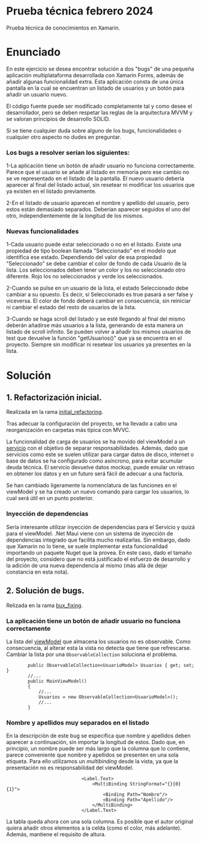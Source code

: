 # Prueba técnica febrero 2024
Prueba técnica de conocimientos en Xamarin.

# Enunciado


 En este ejercicio se desea encontrar solución a dos "bugs" de una pequeña aplicación multiplataforma desarrollada con Xamarin Forms, además de añadir algunas funcionalidad extra.
 Esta aplicación consta de una única pantalla en la cual se encuentran un listado de usuarios y un botón para añadir un usuario nuevo.

 El código fuente puede ser modificado completamente tal y como desee el desarrollador, pero se deben respetar las reglas de la arquitectura MVVM y se valoran principios de desarrollo SOLID.

 Si se tiene cualquier duda sobre alguno de los bugs, funcionalidades o cualquier otro aspecto no dudes en preguntar.

 ### Los bugs a resolver serían los siguientes:

 1-La aplicación tiene un botón de añadir usuario no funciona correctamente. Parece que el usuario se añade al listado en memoria pero ese cambio no se ve representado en el listado de la pantalla. El nuevo 
 usuario debería aparecer al final del listado actual, sin resetear ni modificar los usuarios que ya existen en el listado previamente.

 2-En el listado de usuario aparecen el nombre y apellido del usuario, pero estos están demasiado separados. Deberían aparecer seguidos el uno del otro, independientemente de la longitud de los mismos.

### Nuevas funcionalidades

 1-Cada usuario puede estar seleccionado o no en el listado. Existe una propiedad de tipo boolean llamada "Seleccionado" en el modelo que identifica ese estado. Dependiendo del valor de esa propiedad "Seleccionado" se debe cambiar el color de fondo de cada Usuario de la lista. Los seleccionados deben tener un color y los no seleccionado otro diferente. Rojo los no seleccionados y verde los seleccionados.

 2-Cuando se pulse en un usuario de la lista, el estado Seleccionado debe cambiar a su opuesto. Es decir, si Seleccionado es true pasará a ser false y viceversa. El color de fondo deberá cambiar en consecuencia, sin reiniciar ni cambiar el estado del resto de usuarios de la lista.

 3-Cuando se haga scroll del listado y se esté llegando al final del mismo deberán añadirse más usuarios a la lista, generando de esta manera un listado de scroll infinito. Se pueden volver a añadir los mismos usuarios de test que devuelve la función "getUsuarios()" que ya se encuentra en el proyecto. Siempre sin modificar ni resetear los usuarios ya presentes en la lista.

# Solución
## 1. Refactorización inicial.
Realizada en la rama [initial_refactoring](https://github.com/salvadorjesus/Prueba-tecnica-febrero-2024/tree/initial_refactoring).

Tras adecuar la configuración del proyecto, se ha llevado a cabo una reorganización en carpetas más típica con MVVC.

La funcionalidad de carga de usuarios se ha movido del viewModel a un [servicio](https://github.com/salvadorjesus/Prueba-tecnica-febrero-2024/blob/dev/TestAptitudes/TestAptitudes/Services/UsuarioService.cs) con el objetivo de separar responsabilidades. Además, dado que servicios como este se suelen utilizar para cargar datos de disco, internet o base de datos se ha configurado como asíncrono, para evitar acumular deuda técnica. El servicio devuelve datos mockup, puede emular un retraso en obtener los datos y en un futuro será fácil de adecuar a una factoría.

Se han cambiado ligeramente la nomenclatura de las funciones en el viewModel y se ha creado un nuevo comando para cargar los usuarios, lo cual será útil en un punto posterior.

### Inyección de dependencias
Sería interesante utilizar inyección de dependencias para el Servicio y quizá para el viewModel. .Net Maui viene con un sistema de inyección de dependencias integrado que facilita mucho realizarlas. Sin embargo, dado que Xamarin no lo tiene, se suele implementar esta funcionalidad importando un paquete Nuget que la provea. En este caso, dado el tamaño del proyecto, considero que no está justificado el esfuerzo de desarrollo y la adición de una nueva dependencia al mismo (más allá de dejar constancia en esta nota).


## 2. Solución de bugs.
Relizada en la rama [bux_fixing](https://github.com/salvadorjesus/Prueba-tecnica-febrero-2024/tree/dev).
### La aplicación tiene un botón de añadir usuario no funciona correctamente
La lista del [viewModel](https://github.com/salvadorjesus/Prueba-tecnica-febrero-2024/blob/bug_fixing/TestAptitudes/TestAptitudes/ViewModel/MainViewModel.cs) que almacena los usuarios no es observable. Como consecuencia, al alterar esta la vista no detecta que tiene que refrescarse. Cambiar la lista por una `ObservableCollection` soluciona el problema.
```
        public ObservableCollection<UsuarioModel> Usuarios { get; set; }
        //...
        public MainViewModel()
        {
            //...
            Usuarios = new ObservableCollection<UsuarioModel>();
            //...
        }
```
### Nombre y apellidos muy separados en el listado
En la descripción de este bug se especifica que nombre y apellidos deben aparecer a continuación, sin importar la longitud de estos. Dado que, en principio, un nombre puede ser más largo que la columna que lo contiene, parece conveniente que nombre y apellidos se presenten en una sola etiqueta. Para ello utilizamos un _multibinding_ desde la vista, ya que la presentación no es responsabilidad del viewModel.
```
                            <Label.Text>
                                <MultiBinding StringFormat="{}{0} {1}">
                                    <Binding Path="Nombre"/>
                                    <Binding Path="Apellido"/>
                                </MultiBinding>
                            </Label.Text>
```
La tabla queda ahora con una sola columna. Es posible que el autor original quiera añadir otros elementos a la celda (como el color, más adelante). Además, mantiene el requisito de altura.
